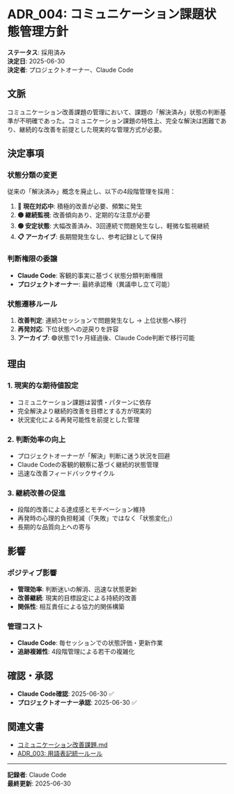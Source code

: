 # ADR_004: コミュニケーション課題状態管理方針

**ステータス**: 採用済み  
**決定日**: 2025-06-30  
**決定者**: プロジェクトオーナー、Claude Code  

## 文脈

コミュニケーション改善課題の管理において、課題の「解決済み」状態の判断基準が不明確であった。コミュニケーション課題の特性上、完全な解決は困難であり、継続的な改善を前提とした現実的な管理方式が必要。

## 決定事項

### 状態分類の変更
従来の「解決済み」概念を廃止し、以下の4段階管理を採用：

1. **🔴 現在対応中**: 積極的改善が必要、頻繁に発生
2. **🟡 継続監視**: 改善傾向あり、定期的な注意が必要  
3. **🟢 安定状態**: 大幅改善済み、3回連続で問題発生なし、軽微な監視継続
4. **📋 アーカイブ**: 長期間発生なし、参考記録として保持

### 判断権限の委譲
- **Claude Code**: 客観的事実に基づく状態分類判断権限
- **プロジェクトオーナー**: 最終承認権（異議申し立て可能）

### 状態遷移ルール
1. **改善判定**: 連続3セッションで問題発生なし → 上位状態へ移行
2. **再発対応**: 下位状態への逆戻りを許容
3. **アーカイブ**: 🟢状態で1ヶ月経過後、Claude Code判断で移行可能

## 理由

### 1. 現実的な期待値設定
- コミュニケーション課題は習慣・パターンに依存
- 完全解決より継続的改善を目標とする方が現実的
- 状況変化による再発可能性を前提とした管理

### 2. 判断効率の向上
- プロジェクトオーナーが「解決」判断に迷う状況を回避
- Claude Codeの客観的観察に基づく継続的状態管理
- 迅速な改善フィードバックサイクル

### 3. 継続改善の促進
- 段階的改善による達成感とモチベーション維持
- 再発時の心理的負担軽減（「失敗」ではなく「状態変化」）
- 長期的な品質向上への寄与

## 影響

### ポジティブ影響
- **管理効率**: 判断迷いの解消、迅速な状態更新
- **改善継続**: 現実的目標設定による持続的改善
- **関係性**: 相互責任による協力的関係構築

### 管理コスト
- **Claude Code**: 毎セッションでの状態評価・更新作業
- **追跡複雑性**: 4段階管理による若干の複雑化

## 確認・承認

- **Claude Code確認**: 2025-06-30 ✅
- **プロジェクトオーナー承認**: 2025-06-30 ✅

## 関連文書

- [コミュニケーション改善課題.md](../06_Issues/コミュニケーション改善課題.md)
- [ADR_003: 用語表記統一ルール](./ADR_003_用語表記統一ルール.md)

---

**記録者**: Claude Code  
**最終更新**: 2025-06-30